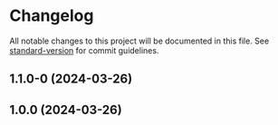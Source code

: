 # Changelog

All notable changes to this project will be documented in this file. See [standard-version](https://github.com/conventional-changelog/standard-version) for commit guidelines.

## 1.1.0-0 (2024-03-26)

## 1.0.0 (2024-03-26)
